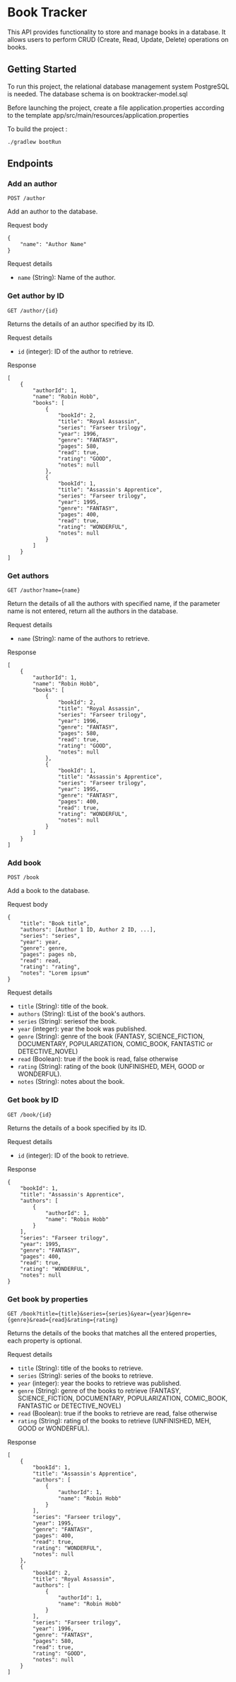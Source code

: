 # Book Tracker

This API provides functionality to store and manage books in a database. It allows users to perform CRUD (Create, Read, Update, Delete) operations on books.

## Getting Started

To run this project, the relational database management system PostgreSQL is needed. The database schema is on booktracker-model.sql 

Before launching the project, create a file application.properties according to the template app/src/main/resources/application.properties

To build the project :

```
./gradlew bootRun
```

## Endpoints

### Add an author
```
POST /author
```
Add an author to the database.

Request body
```
{
    "name": "Author Name"
}
```

Request details

* `name` (String): Name of the author.

### Get author by ID
```
GET /author/{id}
```
Returns the details of an author specified by its ID.

Request details

* `id` (integer): ID of the author to retrieve.

Response
```
[
    {
        "authorId": 1,
        "name": "Robin Hobb",
        "books": [
            {
                "bookId": 2,
                "title": "Royal Assassin",
                "series": "Farseer trilogy",
                "year": 1996,
                "genre": "FANTASY",
                "pages": 580,
                "read": true,
                "rating": "GOOD",
                "notes": null
            },
            {
                "bookId": 1,
                "title": "Assassin's Apprentice",
                "series": "Farseer trilogy",
                "year": 1995,
                "genre": "FANTASY",
                "pages": 400,
                "read": true,
                "rating": "WONDERFUL",
                "notes": null
            }
        ]
    }
]
```
### Get authors

```
GET /author?name={name}
```

Return the details of all the authors with specified name, if the parameter name is not entered, return all the authors in the database. 

Request details

* `name` (String): name of the authors to retrieve.

Response
```
[
    {
        "authorId": 1,
        "name": "Robin Hobb",
        "books": [
            {
                "bookId": 2,
                "title": "Royal Assassin",
                "series": "Farseer trilogy",
                "year": 1996,
                "genre": "FANTASY",
                "pages": 580,
                "read": true,
                "rating": "GOOD",
                "notes": null
            },
            {
                "bookId": 1,
                "title": "Assassin's Apprentice",
                "series": "Farseer trilogy",
                "year": 1995,
                "genre": "FANTASY",
                "pages": 400,
                "read": true,
                "rating": "WONDERFUL",
                "notes": null
            }
        ]
    }
]
```


### Add book

```
POST /book
```
Add a book to the database.

Request body
```
{
    "title": "Book title",
    "authors": [Author 1 ID, Author 2 ID, ...],
    "series": "series",
    "year": year,
    "genre": genre,
    "pages": pages nb,
    "read": read,
    "rating": "rating",
    "notes": "Lorem ipsum"
}
```

Request details

* `title` (String): title of the book.
* `authors` (String): tList of the book's authors.
* `series` (String): seriesof the book.
* `year` (integer): year the book was published.
* `genre` (String): genre of the book (FANTASY, SCIENCE_FICTION, DOCUMENTARY, POPULARIZATION, COMIC_BOOK, FANTASTIC or DETECTIVE_NOVEL)
* `read` (Boolean): true if the book is read, false otherwise
* `rating` (String): rating of the book (UNFINISHED, MEH, GOOD or WONDERFUL).
* `notes` (String): notes about the book.


### Get book by ID
```
GET /book/{id}
```
Returns the details of a book specified by its ID.

Request details

* `id` (integer): ID of the book to retrieve.

Response
```
{
    "bookId": 1,
    "title": "Assassin's Apprentice",
    "authors": [
        {
            "authorId": 1,
            "name": "Robin Hobb"
        }
    ],
    "series": "Farseer trilogy",
    "year": 1995,
    "genre": "FANTASY",
    "pages": 400,
    "read": true,
    "rating": "WONDERFUL",
    "notes": null
}
```

### Get book by properties
```
GET /book?title={title}&series={series}&year={year}&genre={genre}&read={read}&rating={rating}
```
Returns the details of the books that matches all the entered properties, each property is optional.

Request details

* `title` (String): title of the books to retrieve.
* `series` (String): series of the books to retrieve.
* `year` (integer): year the books to retrieve was published.
* `genre` (String): genre of the books to retrieve (FANTASY, SCIENCE_FICTION, DOCUMENTARY, POPULARIZATION, COMIC_BOOK, FANTASTIC or DETECTIVE_NOVEL)
* `read` (Boolean): true if the books to retrieve are read, false otherwise
* `rating` (String): rating of the books to retrieve (UNFINISHED, MEH, GOOD or WONDERFUL).

Response
```
[
    {
        "bookId": 1,
        "title": "Assassin's Apprentice",
        "authors": [
            {
                "authorId": 1,
                "name": "Robin Hobb"
            }
        ],
        "series": "Farseer trilogy",
        "year": 1995,
        "genre": "FANTASY",
        "pages": 400,
        "read": true,
        "rating": "WONDERFUL",
        "notes": null
    },
    {
        "bookId": 2,
        "title": "Royal Assassin",
        "authors": [
            {
                "authorId": 1,
                "name": "Robin Hobb"
            }
        ],
        "series": "Farseer trilogy",
        "year": 1996,
        "genre": "FANTASY",
        "pages": 580,
        "read": true,
        "rating": "GOOD",
        "notes": null
    }
]
```





